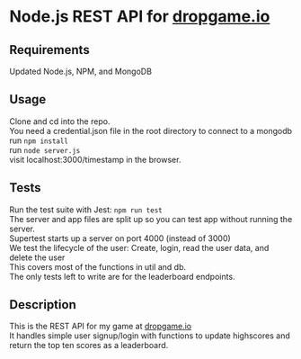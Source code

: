 # Node.js REST API for [dropgame.io](https://dropgame.io)
Requirements
---
Updated Node.js, NPM, and MongoDB

Usage
---
Clone and cd into the repo.  
You need a credential.json file in the root directory to connect to a mongodb  
run `npm install`  
run `node server.js`  
visit localhost:3000/timestamp in the browser.

Tests
---
Run the test suite with Jest: `npm run test`  
The server and app files are split up so you can test app without running the server.  
Supertest starts up a server on port 4000 (instead of 3000)  
We test the lifecycle of the user: Create, login, read the user data, and delete the user  
This covers most of the functions in util and db.  
The only tests left to write are for the leaderboard endpoints.

Description
---
This is the REST API for my game at [dropgame.io](https://dropgame.io)  
It handles simple user signup/login with functions to update highscores and return the top ten scores as a leaderboard.  
